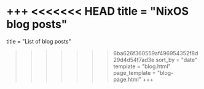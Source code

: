 +++
<<<<<<< HEAD
title = "NixOS blog posts"
=======
title = "List of blog posts"
>>>>>>> 6ba626f360559af496954352f8d29d4d54f7ad3e
sort_by = "date"
template = "blog.html"
page_template = "blog-page.html"
+++
